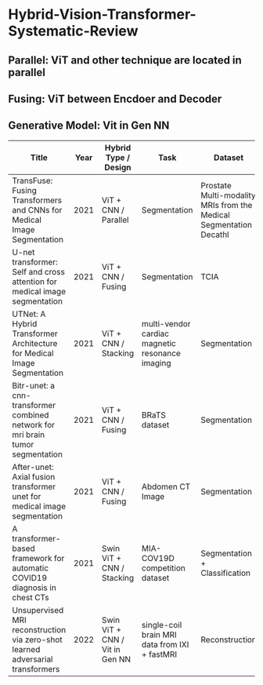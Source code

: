 # Hybrid-Vision-Transformer-Systematic-Review

## Parallel: ViT and other technique are located in parallel
## Fusing: ViT between Encdoer and Decoder
## Generative Model: Vit in Gen NN

| Title | Year | Hybrid Type / Design | Task | Dataset | Modality |
| ------------------------- |  -------- | -------- | -------- | -------- | -------- |
| TransFuse: Fusing Transformers and CNNs for Medical Image Segmentation | 2021 | ViT + CNN / Parallel | Segmentation | Prostate Multi-modality MRIs from the Medical Segmentation Decathl | MRI |
| U-net transformer: Self and cross attention for medical image segmentation | 2021 | ViT + CNN / Fusing | Segmentation | TCIA | CT |
| UTNet: A Hybrid Transformer Architecture for Medical Image Segmentation | 2021 | ViT + CNN / Stacking| multi-vendor cardiac magnetic resonance imaging | Segmentation | MRI |
| Bitr-unet: a cnn-transformer combined network for mri brain tumor segmentation | 2021 | ViT + CNN / Fusing | BRaTS dataset | Segmentation | MRI |
| After-unet: Axial fusion transformer unet for medical image segmentation | 2021 | ViT + CNN / Fusing | Abdomen CT Image | Segmentation | CT |
| A transformer-based framework for automatic COVID19 diagnosis in chest CTs | 2021 | Swin ViT + CNN / Stacking | MIA-COV19D competition dataset | Segmentation + Classification | CT |
| Unsupervised MRI reconstruction via zero-shot learned adversarial transformers | 2022 | Swin ViT + CNN / Vit in Gen NN | single-coil brain MRI data from IXI + fastMRI  | Reconstruction | MRI |

